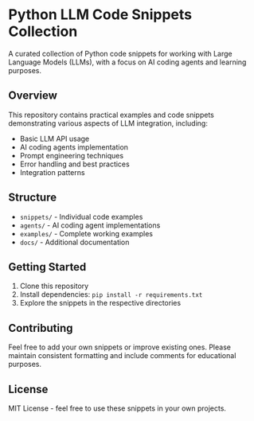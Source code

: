 # Python LLM Code Snippets Collection

A curated collection of Python code snippets for working with Large Language Models (LLMs), with a focus on AI coding agents and learning purposes.

## Overview

This repository contains practical examples and code snippets demonstrating various aspects of LLM integration, including:

- Basic LLM API usage
- AI coding agents implementation
- Prompt engineering techniques
- Error handling and best practices
- Integration patterns

## Structure

- `snippets/` - Individual code examples
- `agents/` - AI coding agent implementations
- `examples/` - Complete working examples
- `docs/` - Additional documentation

## Getting Started

1. Clone this repository
2. Install dependencies: `pip install -r requirements.txt`
3. Explore the snippets in the respective directories

## Contributing

Feel free to add your own snippets or improve existing ones. Please maintain consistent formatting and include comments for educational purposes.

## License

MIT License - feel free to use these snippets in your own projects.
